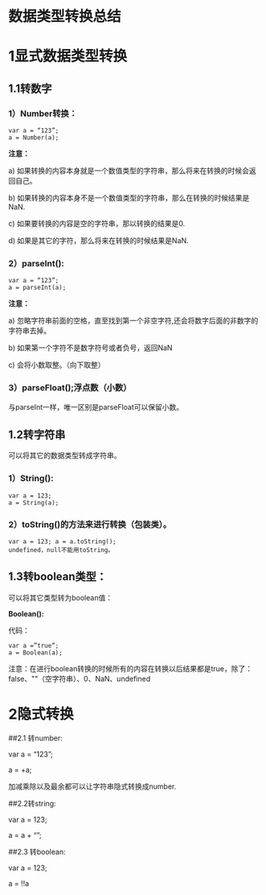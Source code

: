 # 数据类型转换总结

# 1**显式数据类型转换** 

## 1.1**转数字** 

### 1）Number转换： 

```
var a = “123”;
a = Number(a);
```

**注意：**

a) 如果转换的内容本身就是一个数值类型的字符串，那么将来在转换的时候会返回自己。

b) 如果转换的内容本身不是一个数值类型的字符串，那么在转换的时候结果是NaN.

c) 如果要转换的内容是空的字符串，那以转换的结果是0.

d) 如果是其它的字符，那么将来在转换的时候结果是NaN.

### **2**）parseInt(): 

```
var a = “123”; 
a = parseInt(a);
```

**注意：**

a) 忽略字符串前面的空格，直至找到第一个非空字符,还会将数字后面的非数字的字符串去掉。

b) 如果第一个字符不是数字符号或者负号，返回NaN

c) 会将小数取整。（向下取整）

### **3**）parseFloat();浮点数（小数） 

与parseInt一样，唯一区别是parseFloat可以保留小数。 

## 1.2**转字符串** 

可以将其它的数据类型转成字符串。 

### **1）String():** 

```
var a = 123;
a = String(a);
```

### **2**）toString()的方法来进行转换（包装类）。 

```
var a = 123; a = a.toString();
undefined，null不能用toString。
```

## 1.3**转boolean类型：** 

可以将其它类型转为boolean值：

**Boolean():**

代码：

```
var a =”true”; 
a = Boolean(a);
```

注意：在进行boolean转换的时候所有的内容在转换以后结果都是true，除了：false、""（空字符串）、0、NaN、undefined

# 2**隐式转换** 

##2.1 转number:

var a = “123”;

a = +a;

加减乘除以及最余都可以让字符串隐式转换成number.

##2.2转string:

var a = 123;

a = a + “”;

##2.3 转boolean:

var a = 123;

a = !!a